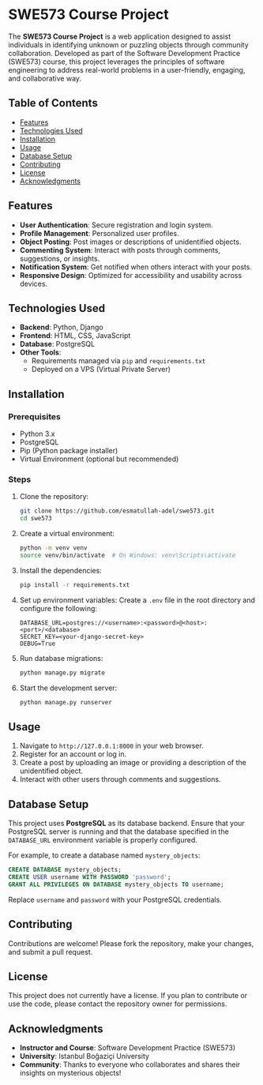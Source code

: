 # SWE573 Course Project

The **SWE573 Course Project** is a web application designed to assist individuals in identifying unknown or puzzling objects through community collaboration. Developed as part of the Software Development Practice (SWE573) course, this project leverages the principles of software engineering to address real-world problems in a user-friendly, engaging, and collaborative way.

## Table of Contents

- [Features](#features)
- [Technologies Used](#technologies-used)
- [Installation](#installation)
- [Usage](#usage)
- [Database Setup](#database-setup)
- [Contributing](#contributing)
- [License](#license)
- [Acknowledgments](#acknowledgments)

## Features

- **User Authentication**: Secure registration and login system.
- **Profile Management**: Personalized user profiles.
- **Object Posting**: Post images or descriptions of unidentified objects.
- **Commenting System**: Interact with posts through comments, suggestions, or insights.
- **Notification System**: Get notified when others interact with your posts.
- **Responsive Design**: Optimized for accessibility and usability across devices.

## Technologies Used

- **Backend**: Python, Django
- **Frontend**: HTML, CSS, JavaScript
- **Database**: PostgreSQL
- **Other Tools**: 
  - Requirements managed via `pip` and `requirements.txt`
  - Deployed on a VPS (Virtual Private Server)

## Installation

### Prerequisites

- Python 3.x
- PostgreSQL
- Pip (Python package installer)
- Virtual Environment (optional but recommended)

### Steps

1. Clone the repository:
   ```bash
   git clone https://github.com/esmatullah-adel/swe573.git
   cd swe573
   ```

2. Create a virtual environment:
   ```bash
   python -m venv venv
   source venv/bin/activate  # On Windows: venv\Scripts\activate
   ```

3. Install the dependencies:
   ```bash
   pip install -r requirements.txt
   ```

4. Set up environment variables:
   Create a `.env` file in the root directory and configure the following:
   ```env
   DATABASE_URL=postgres://<username>:<password>@<host>:<port>/<database>
   SECRET_KEY=<your-django-secret-key>
   DEBUG=True
   ```

5. Run database migrations:
   ```bash
   python manage.py migrate
   ```

6. Start the development server:
   ```bash
   python manage.py runserver
   ```

## Usage

1. Navigate to `http://127.0.0.1:8000` in your web browser.
2. Register for an account or log in.
3. Create a post by uploading an image or providing a description of the unidentified object.
4. Interact with other users through comments and suggestions.

## Database Setup

This project uses **PostgreSQL** as its database backend. Ensure that your PostgreSQL server is running and that the database specified in the `DATABASE_URL` environment variable is properly configured.

For example, to create a database named `mystery_objects`:

```sql
CREATE DATABASE mystery_objects;
CREATE USER username WITH PASSWORD 'password';
GRANT ALL PRIVILEGES ON DATABASE mystery_objects TO username;
```

Replace `username` and `password` with your PostgreSQL credentials.

## Contributing

Contributions are welcome! Please fork the repository, make your changes, and submit a pull request.

## License

This project does not currently have a license. If you plan to contribute or use the code, please contact the repository owner for permissions.

## Acknowledgments

- **Instructor and Course**: Software Development Practice (SWE573)
- **University**: Istanbul Boğaziçi University
- **Community**: Thanks to everyone who collaborates and shares their insights on mysterious objects!
